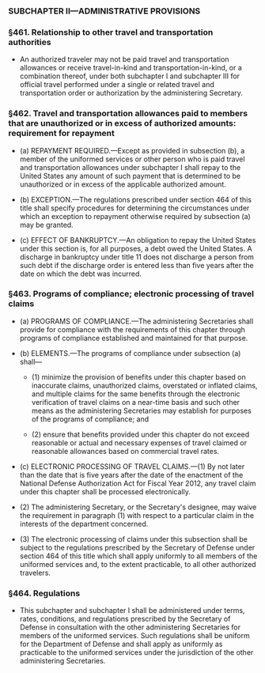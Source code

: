 ### SUBCHAPTER II—ADMINISTRATIVE PROVISIONS

### §461. Relationship to other travel and transportation authorities
* An authorized traveler may not be paid travel and transportation allowances or receive travel-in-kind and transportation-in-kind, or a combination thereof, under both subchapter I and subchapter III for official travel performed under a single or related travel and transportation order or authorization by the administering Secretary.

### §462. Travel and transportation allowances paid to members that are unauthorized or in excess of authorized amounts: requirement for repayment
* (a) REPAYMENT REQUIRED.—Except as provided in subsection (b), a member of the uniformed services or other person who is paid travel and transportation allowances under subchapter I shall repay to the United States any amount of such payment that is determined to be unauthorized or in excess of the applicable authorized amount.

* (b) EXCEPTION.—The regulations prescribed under section 464 of this title shall specify procedures for determining the circumstances under which an exception to repayment otherwise required by subsection (a) may be granted.

* (c) EFFECT OF BANKRUPTCY.—An obligation to repay the United States under this section is, for all purposes, a debt owed the United States. A discharge in bankruptcy under title 11 does not discharge a person from such debt if the discharge order is entered less than five years after the date on which the debt was incurred.

### §463. Programs of compliance; electronic processing of travel claims
* (a) PROGRAMS OF COMPLIANCE.—The administering Secretaries shall provide for compliance with the requirements of this chapter through programs of compliance established and maintained for that purpose.

* (b) ELEMENTS.—The programs of compliance under subsection (a) shall—

  * (1) minimize the provision of benefits under this chapter based on inaccurate claims, unauthorized claims, overstated or inflated claims, and multiple claims for the same benefits through the electronic verification of travel claims on a near-time basis and such other means as the administering Secretaries may establish for purposes of the programs of compliance; and

  * (2) ensure that benefits provided under this chapter do not exceed reasonable or actual and necessary expenses of travel claimed or reasonable allowances based on commercial travel rates.


* (c) ELECTRONIC PROCESSING OF TRAVEL CLAIMS.—(1) By not later than the date that is five years after the date of the enactment of the National Defense Authorization Act for Fiscal Year 2012, any travel claim under this chapter shall be processed electronically.

* (2) The administering Secretary, or the Secretary's designee, may waive the requirement in paragraph (1) with respect to a particular claim in the interests of the department concerned.

* (3) The electronic processing of claims under this subsection shall be subject to the regulations prescribed by the Secretary of Defense under section 464 of this title which shall apply uniformly to all members of the uniformed services and, to the extent practicable, to all other authorized travelers.

### §464. Regulations
* This subchapter and subchapter I shall be administered under terms, rates, conditions, and regulations prescribed by the Secretary of Defense in consultation with the other administering Secretaries for members of the uniformed services. Such regulations shall be uniform for the Department of Defense and shall apply as uniformly as practicable to the uniformed services under the jurisdiction of the other administering Secretaries.